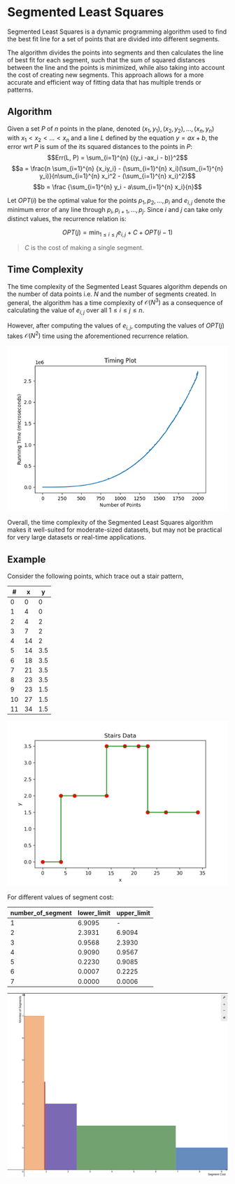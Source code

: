 # Segmented Least Squares

Segmented Least Squares is a dynamic programming algorithm used to find the best fit line for a set of points that are divided into different segments. 

The algorithm divides the points into segments and then calculates the line of best fit for each segment, such that the sum of squared distances between the line and the points is minimized, while also taking into account the cost of creating new segments. This approach allows for a more accurate and efficient way of fitting data that has multiple trends or patterns.


## Algorithm

Given a set $P$ of $n$ points in the plane, denoted $(x_1, y_1), (x_2, y_2), …, (x_n, y_n)$ with  $x_1 < x_2 < …< x_n$ and a line $L$ defined by the equation $y = ax + b$, the error wrt $P$ is sum of the its squared distances to the points in $P$:
$$Err(L, P) = \sum_{i=1}^{n} {(y_i -ax_i - b)}^2$$
$$a = \frac{n \sum_{i=1}^{n} {x_iy_i} - (\sum_{i=1}^{n} x_i)(\sum_{i=1}^{n} y_i)}{n\sum_{i=1}^{n} x_i^2 - (\sum_{i=1}^{n} x_i)^2}$$
$$b = \frac {\sum_{i=1}^{n} y_i - a\sum_{i=1}^{n} x_i}{n}$$

Let $OPT(i)$ be the optimal value for the points $p_1, p_2, …, p_i$ and $e_{i,j}$ denote the minimum error of any line through $p_i, p_{i+1}, …, p_j$.  Since $i$ and $j$ can take only distinct values, the recurrence relation is:

$$OPT(j) = \min_{1\le i \le j}  e_{i,j} + C + OPT(i-1)$$

> $C$ is the cost of making a single segment.


## Time Complexity

The time complexity of the Segmented Least Squares algorithm depends on the number of data points i.e. $N$ and the number of segments created. In general, the algorithm has a time complexity of $\mathcal{O}(N^3)$ as a consequence of calculating the value of $e_{i,j}$ over all $1 \le i \le j \le n$.

However, after computing the values of $e_{i,j}$, computing the values of $OPT(j)$ takes $\mathcal{O}(N^2)$ time using the aforementioned recurrence relation.

![Timing Plot](./plots/plot.png)

Overall, the time complexity of the Segmented Least Squares algorithm makes it well-suited for moderate-sized datasets, but may not be practical for very large datasets or real-time applications.

## Example
Consider the following points, which trace out a stair pattern,

| #   | x   | y   |
| --- | --- | --- |
| 0   | 0   | 0   |
| 1   | 4   | 0   |
| 2   | 4   | 2   |
| 3   | 7   | 2   |
| 4   | 14  | 2   |
| 5   | 14  | 3.5 |
| 6   | 18  | 3.5 |
| 7   | 21  | 3.5 |
| 8   | 23  | 3.5 |
| 9   | 23  | 1.5 |
| 10  | 27  | 1.5 |
| 11  | 34  | 1.5 |
 
![Stairs Data](./plots/stairs.png)

For different values of segment cost:

| number_of_segment | lower_limit | upper_limit |
| ----------------- | ----------- | ----------- |
| 1                 | 6.9095      | -           |
| 2                 | 2.3931      | 6.9094      |
| 3                 | 0.9568      | 2.3930      |
| 4                 | 0.9090      | 0.9567      |
| 5                 | 0.2230      | 0.9085      |
| 6                 | 0.0007      | 0.2225      |
| 7                 | 0.0000      | 0.0006      |

![Stairs Data](./sample_tc.png)
